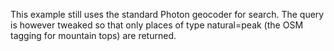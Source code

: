 This example still uses the standard Photon geocoder for search. The query
is however tweaked so that only places of type natural=peak (the OSM tagging
for mountain tops) are returned.
